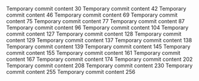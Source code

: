 Temporary commit content 30
Temporary commit content 42
Temporary commit content 46
Temporary commit content 69
Temporary commit content 75
Temporary commit content 77
Temporary commit content 87
Temporary commit content 96
Temporary commit content 104
Temporary commit content 127
Temporary commit content 128
Temporary commit content 129
Temporary commit content 137
Temporary commit content 138
Temporary commit content 139
Temporary commit content 145
Temporary commit content 155
Temporary commit content 161
Temporary commit content 167
Temporary commit content 174
Temporary commit content 202
Temporary commit content 208
Temporary commit content 230
Temporary commit content 255
Temporary commit content 256
